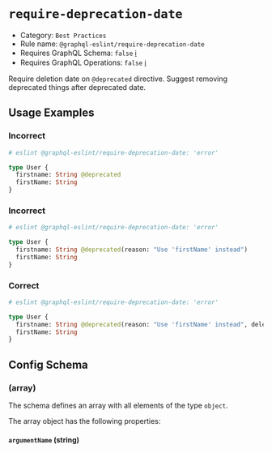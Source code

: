 # `require-deprecation-date`

- Category: `Best Practices`
- Rule name: `@graphql-eslint/require-deprecation-date`
- Requires GraphQL Schema: `false` [ℹ️](../../README.md#extended-linting-rules-with-graphql-schema)
- Requires GraphQL Operations: `false` [ℹ️](../../README.md#extended-linting-rules-with-siblings-operations)

Require deletion date on `@deprecated` directive. Suggest removing deprecated things after deprecated date.

## Usage Examples

### Incorrect

```graphql
# eslint @graphql-eslint/require-deprecation-date: 'error'

type User {
  firstname: String @deprecated
  firstName: String
}
```

### Incorrect

```graphql
# eslint @graphql-eslint/require-deprecation-date: 'error'

type User {
  firstname: String @deprecated(reason: "Use 'firstName' instead")
  firstName: String
}
```

### Correct

```graphql
# eslint @graphql-eslint/require-deprecation-date: 'error'

type User {
  firstname: String @deprecated(reason: "Use 'firstName' instead", deletionDate: "25/12/2022")
  firstName: String
}
```

## Config Schema

### (array)

The schema defines an array with all elements of the type `object`.

The array object has the following properties:

#### `argumentName` (string)